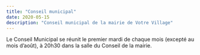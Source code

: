 ```yaml
---
title: "Conseil municipal"
date: 2020-05-15
description: "Conseil municipal de la mairie de Votre Village"
---
```


Le Conseil Municipal se réunit le premier mardi de chaque mois (excepté au mois d’août), à 20h30 dans la salle du Conseil de la mairie.

